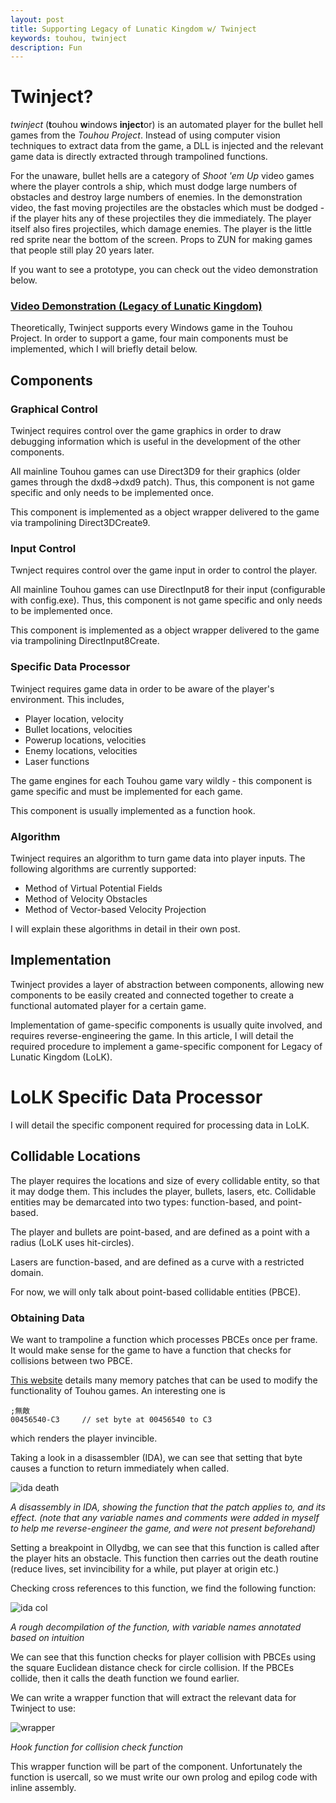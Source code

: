 ```yaml
---
layout: post
title: Supporting Legacy of Lunatic Kingdom w/ Twinject
keywords: touhou, twinject
description: Fun
---
```

# Twinject?
_twinject_ (**t**ouhou **w**indows **inject**or) is an automated player for the bullet hell games from the *Touhou Project*. Instead of using computer vision techniques to extract data from the game, a DLL is injected and the relevant game data is directly extracted through trampolined functions.

For the unaware, bullet hells are a category of *Shoot 'em Up* video games where the player controls a ship, which must dodge large numbers of obstacles and destroy large numbers of enemies. In the demonstration video, the fast moving projectiles are the obstacles which must be dodged - if the player hits any of these projectiles they die immediately. The player itself also fires projectiles, which damage enemies. The player is the little red sprite near the bottom of the screen. Props to ZUN for making games that people still play 20 years later.

If you want to see a prototype, you can check out the video demonstration below.
### [Video Demonstration (Legacy of Lunatic Kingdom)](https://youtu.be/9WElfhVE-Lk)

Theoretically, Twinject supports every Windows game in the Touhou Project. In order to support a game, four main components must be implemented, which I will briefly detail below.

## Components
### Graphical Control
Twinject requires control over the game graphics in order to draw debugging information which is useful in the development of the other components.

All mainline Touhou games can use Direct3D9 for their graphics (older games through the dxd8->dxd9 patch). Thus, this component is not game specific and only needs to be implemented once.

This component is implemented as a object wrapper delivered to the game via trampolining Direct3DCreate9.

### Input Control
Twnject requires control over the game input in order to control the player.

All mainline Touhou games can use DirectInput8 for their input (configurable with config.exe). Thus, this component is not game specific and only needs to be implemented once.

This component is implemented as a object wrapper delivered to the game via trampolining DirectInput8Create.

### Specific Data Processor
Twinject requires game data in order to be aware of the player's environment. This includes,

- Player location, velocity
- Bullet locations, velocities
- Powerup locations, velocities
- Enemy locations, velocities
- Laser functions

The game engines for each Touhou game vary wildly - this component is game specific and must be implemented for each game.

This component is usually implemented as a function hook.

### Algorithm
Twinject requires an algorithm to turn game data into player inputs. The following algorithms are currently supported:

- Method of Virtual Potential Fields
- Method of Velocity Obstacles
- Method of Vector-based Velocity Projection

I will explain these algorithms in detail in their own post.

## Implementation
Twinject provides a layer of abstraction between components, allowing new components to be easily created and connected together to create a functional automated player for a certain game.

Implementation of game-specific components is usually quite involved, and requires reverse-engineering the game. In this article, I will detail the required procedure to implement a game-specific component for Legacy of Lunatic Kingdom (LoLK).

# LoLK Specific Data Processor
I will detail the specific component required for processing data in LoLK.

## Collidable Locations
The player requires the locations and size of every collidable entity, so that it may dodge them. This includes the player, bullets, lasers, etc. Collidable entities may be demarcated into two types: function-based, and point-based.

The player and bullets are point-based, and are defined as a point with a radius (LoLK uses hit-circles).

Lasers are function-based, and are defined as a curve with a restricted domain.

For now, we will only talk about point-based collidable entities (PBCE).

### Obtaining Data
We want to trampoline a function which processes PBCEs once per frame. It would make sense for the game to have a function that checks for collisions between two PBCE.

[This website](http://cheater.seesaa.net/article/169529488.html) details many memory patches that can be used to modify the functionality of Touhou games. An interesting one is 
```
;無敵
00456540-C3     // set byte at 00456540 to C3
```
which renders the player invincible.

Taking a look in a disassembler (IDA), we can see that setting that byte causes a function to return immediately when called.

![ida death](https://i.imgur.com/HwGv6Oi.png)

*A disassembly in IDA, showing the function that the patch applies to, and its effect. (note that any variable names and comments were added in myself to help me reverse-engineer the game, and were not present beforehand)*

Setting a breakpoint in Ollydbg, we can see that this function is called after the player hits an obstacle. This function then carries out the death routine (reduce lives, set invincibility for a while, put player at origin etc.)

Checking cross references to this function, we find the following function:

![ida col](https://i.imgur.com/6fKBAT9.png)

*A rough decompilation of the function, with variable names annotated based on intuition*

We can see that this function checks for player collision with PBCEs using the square Euclidean distance check for circle collision. 
If the PBCEs collide, then it calls the death function we found earlier.

We can write a wrapper function that will extract the relevant data for Twinject to use:

![wrapper](https://i.imgur.com/7ubJU4E.png)

*Hook function for collision check function*

This wrapper function will be part of the component. Unfortunately the function is usercall, so we must write our own prolog and epilog code with inline assembly.